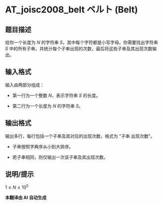 # AT_joisc2008_belt ベルト (Belt)

## 题目描述

给你一个长度为 $N$ 的字符串 $S$，其中每个字符都是小写字母。你需要找出字符串 $S$ 中的所有子串，并统计每个子串出现的次数，最后将这些子串及其出现次数输出。

## 输入格式

输入由两部分组成：
- 第一行为一个整数 $N$，表示字符串 $S$ 的长度。
- 第二行为一个长度为 $N$ 的字符串 $S$。

## 输出格式

输出多行，每行包括一个子串及其对应的出现次数，格式为 "子串 出现次数"。
- 子串按照字典序从小到大排序。
- 若子串相同，则仅输出一次该子串及其出现次数。

## 说明/提示

$1 \le N \le 10^5$

 **本翻译由 AI 自动生成**